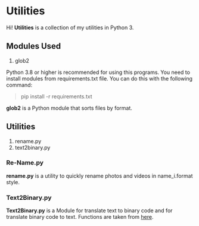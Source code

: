 # Utilities

Hi! **Utilities** is a collection of my utilities in Python 3.

## Modules Used

1. glob2

Python 3.8 or higher is recommended for using this programs. You need to install modules from requirements.txt file. You can do this with the following command:

> pip install -r requirements.txt

**glob2** is a Python module that sorts files by format.

## Utilities

1. rename.py
2. text2binary.py

### Re-Name.py

**rename.py** is a utility to quickly rename photos and videos in name_i.format style.

### Text2Binary.py

**Text2Binary.py** is a Module for translate text to binary code and for translate binary code to text. Functions are taken from [here](http://bit.do/functions_from_text2binary.).

